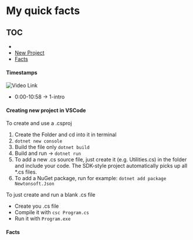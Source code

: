 


# My quick facts


## TOC
- 
- [New Project](#creating-new-project-in-vscode)
- [Facts](#facts)






#### Timestamps
![Video Link](https://www.youtube.com/watch?v=YrtFtdTTfv0)
- 0:00-10:58 -> 1-intro





#### Creating new project in VSCode

To create and use a .csproj 
1. Create the Folder and cd into it in terminal
2. `dotnet new console`
3. Build the file only `dotnet build`
4. Build and run -> `dotnet run`
5. To add a new .cs source file, just create it (e.g. Utilities.cs) in the folder and include your code. The SDK-style project automatically picks up all *.cs files.
6. To add a NuGet package, run for example: `dotnet add package Newtonsoft.Json`


To just create and run a blank .cs file
- Create you .cs file
- Compile it with `csc Program.cs`
- Run it with `Program.exe`



#### Facts
